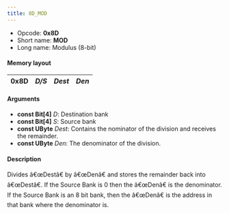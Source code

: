 ```yaml
---
title: 8D_MOD
---
```


- Opcode: **0x8D**
- Short name: **MOD**
- Long name: Modulus (8-bit)

#### Memory layout

| 0x8D | *D/S* | *Dest* | *Den* |
|------|-------|--------|-------|

#### Arguments

- **const Bit\[4\]** *D*: Destination bank
- **const Bit\[4\]** *S*: Source bank
- **const UByte** *Dest*: Contains the nominator of the division and receives the remainder.
- **const UByte** *Den*: The denominator of the division.

#### Description

Divides â€œDestâ€ by â€œDenâ€ and stores the remainder back into â€œDestâ€. If the Source Bank is 0 then the â€œDenâ€ is the denominator. If the Source Bank is an 8 bit bank, then the â€œDenâ€ is the address in that bank where the denominator is.
